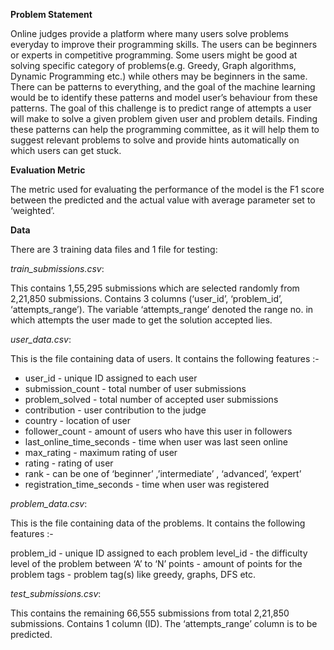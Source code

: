 **Problem Statement**

  Online judges provide a platform where many users solve problems everyday to improve their programming skills. The users can be beginners or experts in competitive programming. Some users might be good at solving specific category of problems(e.g. Greedy, Graph algorithms, Dynamic Programming etc.) while others may be beginners in the same. There can be patterns to everything, and the goal of the machine learning would be to identify these patterns and model user’s behaviour from these patterns. The goal of this challenge is to predict range of attempts a user will make to solve a given problem given user and problem details. Finding these patterns can help the programming committee, as it will help them to suggest relevant problems to solve and provide hints automatically on which users can get stuck.  
  
  **Evaluation Metric**
  
The metric used for evaluating the performance of the model is the F1 score between the predicted and the actual value with average parameter set to ‘weighted’.



**Data**


There are 3 training data files and 1 file for testing:

 

*train_submissions.csv*:

This contains 1,55,295 submissions which are selected randomly from 2,21,850 submissions. Contains 3 columns (‘user_id’, ‘problem_id’, ‘attempts_range’). The variable ‘attempts_range’ denoted the range no. in which attempts the user made to get the solution accepted lies.

*user_data.csv*:

This is the file containing data of users. It contains the following features :-

- user_id - unique ID assigned to each user
- submission_count - total number of user submissions
- problem_solved - total number of accepted user submissions
- contribution - user contribution to the judge
- country - location of user
- follower_count - amount of users who have this user in followers
- last_online_time_seconds - time when user was last seen online
- max_rating - maximum rating of user
- rating - rating of user
- rank - can be one of ‘beginner’ ,’intermediate’ , ‘advanced’, ‘expert’
- registration_time_seconds - time when user was registered

*problem_data.csv*: 

This is the file containing data of the problems. It contains the following features :-

problem_id - unique ID assigned to each problem
level_id - the difficulty level of the problem between ‘A’ to ‘N’
points - amount of points for the problem
tags - problem tag(s) like greedy, graphs, DFS etc.

*test_submissions.csv*:

This contains the remaining 66,555 submissions from total 2,21,850 submissions. Contains 1 column (ID). The ‘attempts_range’ column is to be predicted.
 


